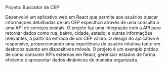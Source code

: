 Projeto: Buscador de CEP

Desenvolvi um aplicativo web em React que permite aos usuários buscar informações detalhadas de um CEP específico através de uma consulta a uma API de serviços postais. O projeto faz uma integração com a API para retornar dados como rua, bairro, cidade, estado, e outras informações relevantes, a partir da entrada de um CEP válido. O design do aplicativo é responsivo, proporcionando uma experiência de usuário intuitiva tanto em desktops quanto em dispositivos móveis. O projeto é um exemplo prático de como consumir APIs externas em React, gerenciar estados de forma eficiente e apresentar dados dinâmicos de maneira organizada.
